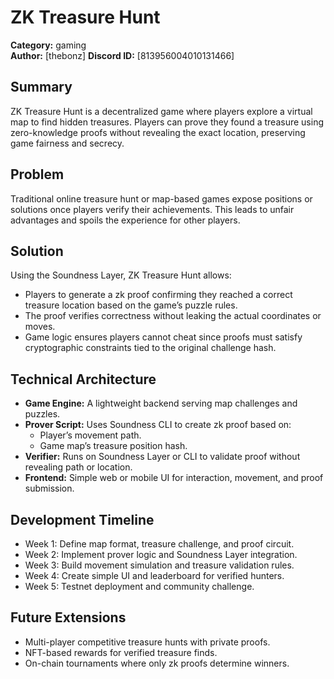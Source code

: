 # ZK Treasure Hunt

**Category:** gaming  
**Author:** [thebonz] 
**Discord ID:** [813956004010131466]

## Summary
ZK Treasure Hunt is a decentralized game where players explore a virtual map to find hidden treasures. Players can prove they found a treasure using zero-knowledge proofs without revealing the exact location, preserving game fairness and secrecy.

## Problem
Traditional online treasure hunt or map-based games expose positions or solutions once players verify their achievements. This leads to unfair advantages and spoils the experience for other players.

## Solution
Using the Soundness Layer, ZK Treasure Hunt allows:
- Players to generate a zk proof confirming they reached a correct treasure location based on the game’s puzzle rules.
- The proof verifies correctness without leaking the actual coordinates or moves.
- Game logic ensures players cannot cheat since proofs must satisfy cryptographic constraints tied to the original challenge hash.

## Technical Architecture
- **Game Engine:** A lightweight backend serving map challenges and puzzles.
- **Prover Script:** Uses Soundness CLI to create zk proof based on:
    - Player’s movement path.
    - Game map’s treasure position hash.
- **Verifier:** Runs on Soundness Layer or CLI to validate proof without revealing path or location.
- **Frontend:** Simple web or mobile UI for interaction, movement, and proof submission.

## Development Timeline
- Week 1: Define map format, treasure challenge, and proof circuit.
- Week 2: Implement prover logic and Soundness Layer integration.
- Week 3: Build movement simulation and treasure validation rules.
- Week 4: Create simple UI and leaderboard for verified hunters.
- Week 5: Testnet deployment and community challenge.

## Future Extensions
- Multi-player competitive treasure hunts with private proofs.
- NFT-based rewards for verified treasure finds.
- On-chain tournaments where only zk proofs determine winners.

